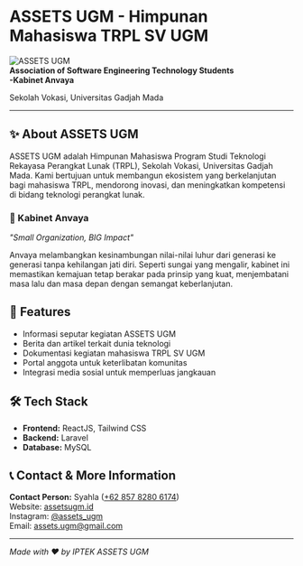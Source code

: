 # ASSETS UGM - Himpunan Mahasiswa TRPL SV UGM

![ASSETS UGM](https://assets.trpl.space/assets/assets_logo.svg)  
**Association of Software Engineering Technology Students**  
**-Kabinet Anvaya**

Sekolah Vokasi, Universitas Gadjah Mada  

---

## ✨ About ASSETS UGM
ASSETS UGM adalah Himpunan Mahasiswa Program Studi Teknologi Rekayasa Perangkat Lunak (TRPL), Sekolah Vokasi, Universitas Gadjah Mada. Kami bertujuan untuk membangun ekosistem yang berkelanjutan bagi mahasiswa TRPL, mendorong inovasi, dan meningkatkan kompetensi di bidang teknologi perangkat lunak.

### 🌟 Kabinet Anvaya
_"Small Organization, BIG Impact"_

Anvaya melambangkan kesinambungan nilai-nilai luhur dari generasi ke generasi tanpa kehilangan jati diri. Seperti sungai yang mengalir, kabinet ini memastikan kemajuan tetap berakar pada prinsip yang kuat, menjembatani masa lalu dan masa depan dengan semangat keberlanjutan.

## 🔧 Features
- Informasi seputar kegiatan ASSETS UGM
- Berita dan artikel terkait dunia teknologi
- Dokumentasi kegiatan mahasiswa TRPL SV UGM
- Portal anggota untuk keterlibatan komunitas
- Integrasi media sosial untuk memperluas jangkauan

## 🛠 Tech Stack
- **Frontend:** ReactJS, Tailwind CSS
- **Backend:** Laravel
- **Database:** MySQL

## 📞 Contact & More Information
**Contact Person:** Syahla ([+62 857 8280 6174](https://wa.me/6285782806174))  
Website: [assetsugm.id](https://assetsugm.id)  
Instagram: [@assets_ugm](https://www.instagram.com/assets_ugm)  
Email: assets.ugm@gmail.com

---
_Made with ❤️ by IPTEK ASSETS UGM_

